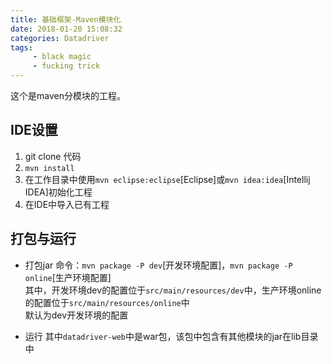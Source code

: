 ```yaml
---
title: 基础框架-Maven模块化
date: 2018-01-20 15:08:32
categories: Datadriver
tags:
     - black magic
     - fucking trick
---
```

这个是maven分模块的工程。
<!-- more -->
## IDE设置
1. git clone 代码
2. `mvn install`
3. 在工作目录中使用`mvn eclipse:eclipse`[Eclipse]或`mvn idea:idea`[Intellij IDEA]初始化工程
4. 在IDE中导入已有工程

## 打包与运行
* 打包jar
命令：`mvn package -P dev`[开发环境配置]，`mvn package -P online`[生产环境配置]<br>
其中，开发环境dev的配置位于`src/main/resources/dev`中，生产环境online的配置位于`src/main/resources/online`中<br>
默认为dev开发环境的配置

* 运行
其中`datadriver-web`中是war包，该包中包含有其他模块的jar在lib目录中
